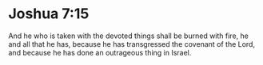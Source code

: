 # Joshua 7:15

And he who is taken with the devoted things shall be burned with fire, he and all that he has, because he has transgressed the covenant of the Lord, and because he has done an outrageous thing in Israel.
